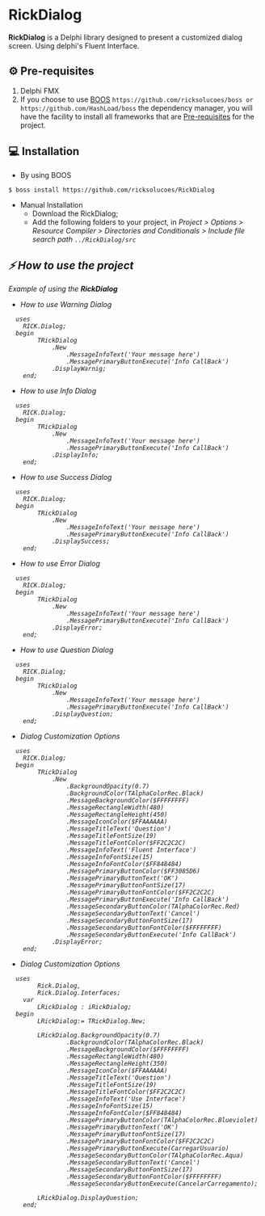 [0]: https://github.com/ricksolucoes/boss "Site do BOOS"

# RickDialog

**RickDialog**  is a Delphi library designed to present a customized dialog screen. Using delphi's Fluent Interface.

## ⚙️ Pre-requisites

1. Delphi FMX
2. If you choose to use [BOOS][0] ```https://github.com/ricksolucoes/boss or https://github.com/HashLoad/boss```  the dependency manager, you will have the facility to install all frameworks that are [Pre-requisites](#pre-requisites) for the project.

## 💻 Installation

- By using BOOS
```shell
$ boss install https://github.com/ricksolucoes/RickDialog
```
- Manual Installation
  - Download the RickDialog;
  - Add the following folders to your project, in <em>Project &gt; Options &gt; Resource Compiler &gt; Directories and Conditionals &gt; Include file search path ``` ../RickDialog/src ```

 ## ⚡️ How to use the project

  Example of using the **RickDialog**

- How to use Warning Dialog

```delphi  
  uses
    RICK.Dialog;
  begin
		TRickDialog
			.New
				.MessageInfoText('Your message here')
				.MessagePrimaryButtonExecute('Info CallBack')
			.DisplayWarnig;
	end;
```

- How to use Info Dialog

```delphi  
  uses
    RICK.Dialog;
  begin
		TRickDialog
			.New
				.MessageInfoText('Your message here')
				.MessagePrimaryButtonExecute('Info CallBack')
			.DisplayInfo;
	end;
```

- How to use Success Dialog

```delphi  
  uses
    RICK.Dialog;
  begin
		TRickDialog
			.New
				.MessageInfoText('Your message here')
				.MessagePrimaryButtonExecute('Info CallBack')
			.DisplaySuccess;
	end;
```
	
- How to use Error Dialog

```delphi  
  uses
    RICK.Dialog;
  begin
		TRickDialog
			.New
				.MessageInfoText('Your message here')
				.MessagePrimaryButtonExecute('Info CallBack')
			.DisplayError;
	end;
```

- How to use Question Dialog

```delphi  
  uses
    RICK.Dialog;
  begin
		TRickDialog
			.New
				.MessageInfoText('Your message here')
				.MessagePrimaryButtonExecute('Info CallBack')
			.DisplayQuestion;
	end;
```

- Dialog Customization Options

```delphi  
  uses
    RICK.Dialog;
  begin
		TRickDialog
			.New
				.BackgroundOpacity(0.7)
				.BackgroundColor(TAlphaColorRec.Black)
				.MessageBackgroundColor($FFFFFFFF)
				.MessageRectangleWidth(480)
				.MessageRectangleHeight(450)
				.MessageIconColor($FFAAAAAA)
				.MessageTitleText('Question')
				.MessageTitleFontSize(19)
				.MessageTitleFontColor($FF2C2C2C)
				.MessageInfoText('Fluent Interface')
				.MessageInfoFontSize(15)
				.MessageInfoFontColor($FF848484)
				.MessagePrimaryButtonColor($FF3085D6)
				.MessagePrimaryButtonText('OK')
				.MessagePrimaryButtonFontSize(17)
				.MessagePrimaryButtonFontColor($FF2C2C2C)
				.MessagePrimaryButtonExecute('Info CallBack')
				.MessageSecondaryButtonColor(TAlphaColorRec.Red)
				.MessageSecondaryButtonText('Cancel')
				.MessageSecondaryButtonFontSize(17)
				.MessageSecondaryButtonFontColor($FFFFFFFF)
				.MessageSecondaryButtonExecute('Info CallBack')
			.DisplayError;
	end;
```

- Dialog Customization Options

```delphi  
  uses
		Rick.Dialog,
		Rick.Dialog.Interfaces;
	var
		LRickDialog : iRickDialog;	
  begin
		LRickDialog:= TRickDialog.New;

		LRickDialog.BackgroundOpacity(0.7)
				.BackgroundColor(TAlphaColorRec.Black)
				.MessageBackgroundColor($FFFFFFFF)
				.MessageRectangleWidth(480)
				.MessageRectangleHeight(350)
				.MessageIconColor($FFAAAAAA)
				.MessageTitleText('Question')
				.MessageTitleFontSize(19)
				.MessageTitleFontColor($FF2C2C2C)
				.MessageInfoText('Use Interface')
				.MessageInfoFontSize(15)
				.MessageInfoFontColor($FF848484)
				.MessagePrimaryButtonColor(TAlphaColorRec.Blueviolet)
				.MessagePrimaryButtonText('OK')
				.MessagePrimaryButtonFontSize(17)
				.MessagePrimaryButtonFontColor($FF2C2C2C)
				.MessagePrimaryButtonExecute(CarregarUsuario)
				.MessageSecondaryButtonColor(TAlphaColorRec.Aqua)
				.MessageSecondaryButtonText('Cancel')
				.MessageSecondaryButtonFontSize(17)
				.MessageSecondaryButtonFontColor($FFFFFFFF)
				.MessageSecondaryButtonExecute(CancelarCarregamento);

		LRickDialog.DisplayQuestion;
	end;
```
